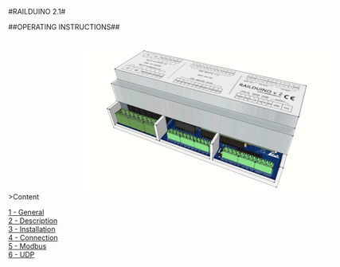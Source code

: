 #RAILDUINO 2.1#

##OPERATING INSTRUCTIONS##

<img src="./media/railduino.jpeg" style="max-height: 300px; margin: 20px 0 0 150px;">
>Content

[1 - General](./general.md)  
[2 - Description](./description.md)  
[3 - Installation](./installation.md)  
[4 - Connection](./connection.md)  
[5 - Modbus](./modbus.md)  
[6 - UDP](./udp.md)  

